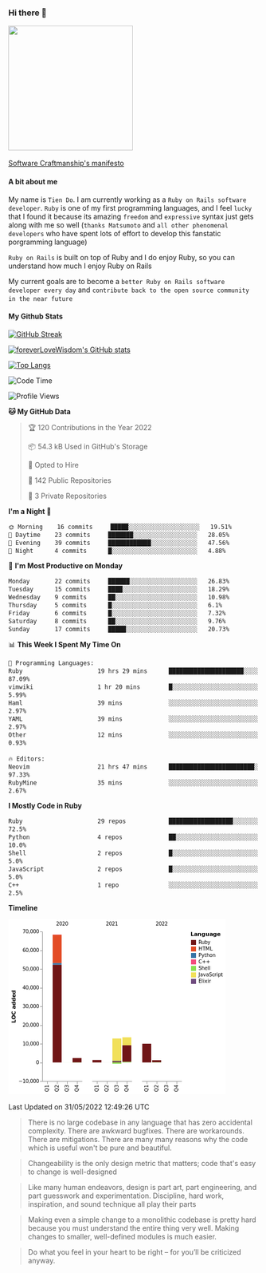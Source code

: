 ### Hi there 👋

<!--
**foreverLoveWisdom/foreverLoveWisdom** is a ✨ _special_ ✨ repository because its `README.md` (this file) appears on your GitHub profile.

Here are some ideas to get you started:

- 🔭 I’m currently working on ...
- 🌱 I’m currently learning ...
- 👯 I’m looking to collaborate on ...
- 🤔 I’m looking for help with ...
- 💬 Ask me about ...
- 📫 How to reach me: ...
- 😄 Pronouns: ...
- ⚡ Fun fact: ...
-->

<img src="https://codecondo.com/wp-content/uploads/2017/09/railslogo.png" width="250" height="250">

[Software Craftmanship's manifesto](http://manifesto.softwarecraftsmanship.org/)

#### A bit about me
My name is `Tien Do`. I am currently working as a `Ruby on Rails software developer`. `Ruby` is one of my first programming languages, and I feel `lucky` that I found it because its amazing `freedom` and `expressive` syntax just gets along with me so well (`thanks Matsumoto` and `all other phenomenal developers` who have spent lots of effort to develop this fanstatic porgramming language)

`Ruby on Rails` is built on top of Ruby and I do enjoy Ruby, so you can understand how much I enjoy Ruby on Rails

My current goals are to become a `better Ruby on Rails software developer every day` and `contribute back to the open source community in the near future`

#### My Github Stats

[![GitHub Streak](https://github-readme-streak-stats.herokuapp.com/?user=foreverLoveWisdom&theme=dracula)](https://git.io/streak-stats)
&nbsp;
&nbsp;

[![foreverLoveWisdom's GitHub stats](https://github-readme-stats.vercel.app/api?username=foreverLoveWisdom&show_icons=true&theme=react&count_private=true)](https://github.com/anuraghazra/github-readme-stats)

[![Top Langs](https://github-readme-stats.vercel.app/api/top-langs/?username=foreverLoveWisdom&show_icons=true&theme=vue-dark)](https://github.com/anuraghazra/github-readme-stats)

<!--START_SECTION:waka-->
![Code Time](http://img.shields.io/badge/Code%20Time-1%2C082%20hrs%2013%20mins-blue)

![Profile Views](http://img.shields.io/badge/Profile%20Views-0-blue)

**🐱 My GitHub Data** 

> 🏆 120 Contributions in the Year 2022
 > 
> 📦 54.3 kB Used in GitHub's Storage 
 > 
> 💼 Opted to Hire
 > 
> 📜 142 Public Repositories 
 > 
> 🔑 3 Private Repositories  
 > 
**I'm a Night 🦉** 

```text
🌞 Morning    16 commits     █████░░░░░░░░░░░░░░░░░░░░   19.51% 
🌆 Daytime    23 commits     ███████░░░░░░░░░░░░░░░░░░   28.05% 
🌃 Evening    39 commits     ████████████░░░░░░░░░░░░░   47.56% 
🌙 Night      4 commits      █░░░░░░░░░░░░░░░░░░░░░░░░   4.88%

```
📅 **I'm Most Productive on Monday** 

```text
Monday       22 commits     ██████░░░░░░░░░░░░░░░░░░░   26.83% 
Tuesday      15 commits     ████░░░░░░░░░░░░░░░░░░░░░   18.29% 
Wednesday    9 commits      ██░░░░░░░░░░░░░░░░░░░░░░░   10.98% 
Thursday     5 commits      █░░░░░░░░░░░░░░░░░░░░░░░░   6.1% 
Friday       6 commits      █░░░░░░░░░░░░░░░░░░░░░░░░   7.32% 
Saturday     8 commits      ██░░░░░░░░░░░░░░░░░░░░░░░   9.76% 
Sunday       17 commits     █████░░░░░░░░░░░░░░░░░░░░   20.73%

```


📊 **This Week I Spent My Time On** 

```text
💬 Programming Languages: 
Ruby                     19 hrs 29 mins      █████████████████████░░░░   87.09% 
vimwiki                  1 hr 20 mins        █░░░░░░░░░░░░░░░░░░░░░░░░   5.99% 
Haml                     39 mins             ░░░░░░░░░░░░░░░░░░░░░░░░░   2.97% 
YAML                     39 mins             ░░░░░░░░░░░░░░░░░░░░░░░░░   2.97% 
Other                    12 mins             ░░░░░░░░░░░░░░░░░░░░░░░░░   0.93%

🔥 Editors: 
Neovim                   21 hrs 47 mins      ████████████████████████░   97.33% 
RubyMine                 35 mins             ░░░░░░░░░░░░░░░░░░░░░░░░░   2.67%

```

**I Mostly Code in Ruby** 

```text
Ruby                     29 repos            ██████████████████░░░░░░░   72.5% 
Python                   4 repos             ██░░░░░░░░░░░░░░░░░░░░░░░   10.0% 
Shell                    2 repos             █░░░░░░░░░░░░░░░░░░░░░░░░   5.0% 
JavaScript               2 repos             █░░░░░░░░░░░░░░░░░░░░░░░░   5.0% 
C++                      1 repo              ░░░░░░░░░░░░░░░░░░░░░░░░░   2.5%

```


**Timeline**

![Chart not found](https://raw.githubusercontent.com/foreverLoveWisdom/foreverLoveWisdom/main/charts/bar_graph.png) 


 Last Updated on 31/05/2022 12:49:26 UTC
<!--END_SECTION:waka-->


> There is no large codebase in any language that has zero accidental complexity. There are awkward bugfixes. There are workarounds. There are mitigations.
> There are many many reasons why the code which is useful won't be pure and beautiful.

> Changeability is the only design metric that matters; code that's easy to change is well-designed

> Like many human endeavors, design is part art, part engineering, and part guesswork and experimentation. Discipline, hard work, inspiration, and sound technique all play their parts

> Mak­ing even a sim­ple change to a mono­lith­ic code­base is pret­ty hard because you must under­stand the entire thing very well. Mak­ing changes to small­er, well-defined mod­ules is much easier.
 
 > Do what you feel in your heart to be right – for you’ll be criticized anyway.
